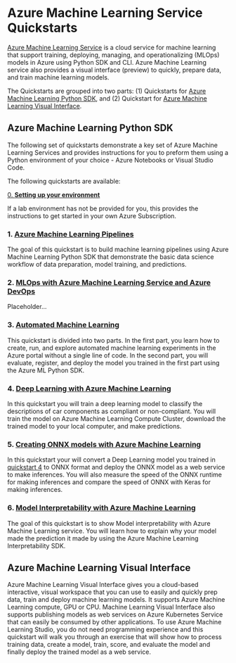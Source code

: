 # Azure Machine Learning Service Quickstarts

[Azure Machine Learning Service](https://docs.microsoft.com/en-us/azure/machine-learning/service/overview-what-is-azure-ml) is a cloud service for machine learning that support training, deploying, managing, and operationalizing (MLOps) models in Azure using Python SDK and CLI. Azure Machine Learning service also provides a visual interface (preview) to quickly, prepare data, and train machine learning models.

The Quickstarts are grouped into two parts: (1) Quickstarts for [Azure Machine Learning Python SDK](https://docs.microsoft.com/en-us/python/api/overview/azure/ml/intro?view=azure-ml-py), and (2) Quickstart for [Azure Machine Learning Visual Interface](https://docs.microsoft.com/en-us/azure/machine-learning/service/ui-quickstart-run-experiment).

## Azure Machine Learning Python SDK

The following set of quickstarts demonstrate a key set of Azure Machine Learning Services and provides instructions for you to preform them using a Python environment of your choice - Azure Notebooks or Visual Studio Code.

The following quickstarts are available:

[0. **Setting up your environment**](./lab-0/README.md)

If a lab environment has not be provided for you, this provides the instructions to get started in your own Azure Subscription.

### 1. [Azure Machine Learning Pipelines](./lab-1/README.md)

The goal of this quickstart is to build machine learning pipelines using Azure Machine Learning Python SDK that demonstrate the basic data science workflow of data preparation, model training, and predictions.

### 2. [MLOps with Azure Machine Learning Service and Azure DevOps](./lab-2/README.md)

Placeholder...

### 3. [Automated Machine Learning](./lab-3/README.md)

This quickstart is divided into two parts. In the first part, you learn how to create, run, and explore automated machine learning experiments in the Azure portal without a single line of code. In the second part, you will evaluate, register, and deploy the model you trained in the first part using the Azure ML Python SDK.

### 4. [Deep Learning with Azure Machine Learning](./lab-4/README.md)

In this quickstart you will train a deep learning model to classify the descriptions of car components as compliant or non-compliant. You will train the model on Azure Machine Learning Compute Cluster, download the trained model to your local computer, and make predictions.

### 5. [Creating ONNX models with Azure Machine Learning](./lab-5/README.md)

In this quickstart your will convert a Deep Learning model you trained in [quickstart 4](./lab-4/README.md) to ONNX format and deploy the ONNX model as a web service to make inferences. You will also measure the speed of the ONNX runtime for making inferences and compare the speed of ONNX with Keras for making inferences.

### 6. [Model Interpretability with Azure Machine Learning](./lab-6/README.md)

The goal of this quickstart is to show Model interpretability with Azure Machine Learning service. You will learn how to explain why your model made the prediction it made by using the Azure Machine Learning Interpretability SDK. 


## Azure Machine Learning Visual Interface

Azure Machine Learning Visual Interface gives you a cloud-based interactive, visual workspace that you can use to easily and quickly prep data, train and deploy machine learning models. It supports Azure Machine Learning compute, GPU or CPU. Machine Learning Visual Interface also supports publishing models as web services on Azure Kubernetes Service that can easily be consumed by other applications. To use Azure Machine Learning Studio, you do not need programming experience and this quickstart will walk you through an exercise that will show how to process training data, create a model, train, score, and evaluate the model and finally deploy the trained model as a web service.
